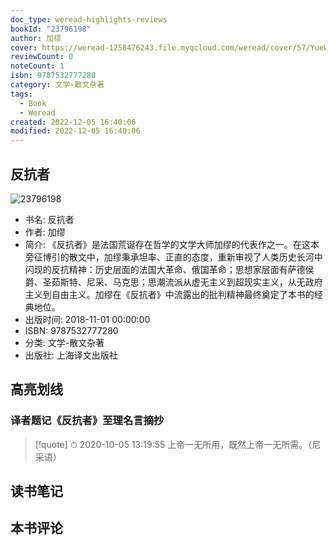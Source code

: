 ```yaml
---
doc_type: weread-highlights-reviews
bookId: "23796198"
author: 加缪
cover: https://weread-1258476243.file.myqcloud.com/weread/cover/57/YueWen_23796198/t7_YueWen_23796198.jpg
reviewCount: 0
noteCount: 1
isbn: 9787532777280
category: 文学-散文杂著
tags:
  - Book
  - Weread
created: 2022-12-05 16:40:06
modified: 2022-12-05 16:40:06
---
```


## 反抗者

![23796198](https://weread-1258476243.file.myqcloud.com/weread/cover/57/YueWen_23796198/t7_YueWen_23796198.jpg)
- 书名: 反抗者
- 作者: 加缪
- 简介: 《反抗者》是法国荒诞存在哲学的文学大师加缪的代表作之一。在这本旁征博引的散文中，加缪秉承坦率、正直的态度，重新审视了人类历史长河中闪现的反抗精神：历史层面的法国大革命、俄国革命；思想家层面有萨德侯爵、圣茹斯特、尼采、马克思；思潮流派从虚无主义到超现实主义，从无政府主义到自由主义。加缪在《反抗者》中流露出的批判精神最终奠定了本书的经典地位。
- 出版时间: 2018-11-01 00:00:00
- ISBN: 9787532777280
- 分类: 文学-散文杂著
- 出版社: 上海译文出版社

## 高亮划线

### 译者题记《反抗者》至理名言摘抄


> [!quote] ⏱ 2020-10-05 13:19:55
> 上帝一无所用，既然上帝一无所需。（尼采语）
 



## 读书笔记


## 本书评论

